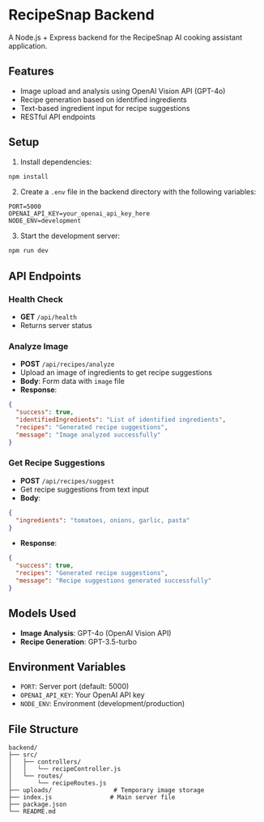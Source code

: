 # RecipeSnap Backend

A Node.js + Express backend for the RecipeSnap AI cooking assistant application.

## Features

- Image upload and analysis using OpenAI Vision API (GPT-4o)
- Recipe generation based on identified ingredients
- Text-based ingredient input for recipe suggestions
- RESTful API endpoints

## Setup

1. Install dependencies:

```bash
npm install
```

2. Create a `.env` file in the backend directory with the following variables:

```
PORT=5000
OPENAI_API_KEY=your_openai_api_key_here
NODE_ENV=development
```

3. Start the development server:

```bash
npm run dev
```

## API Endpoints

### Health Check

- **GET** `/api/health`
- Returns server status

### Analyze Image

- **POST** `/api/recipes/analyze`
- Upload an image of ingredients to get recipe suggestions
- **Body**: Form data with `image` file
- **Response**:

```json
{
  "success": true,
  "identifiedIngredients": "List of identified ingredients",
  "recipes": "Generated recipe suggestions",
  "message": "Image analyzed successfully"
}
```

### Get Recipe Suggestions

- **POST** `/api/recipes/suggest`
- Get recipe suggestions from text input
- **Body**:

```json
{
  "ingredients": "tomatoes, onions, garlic, pasta"
}
```

- **Response**:

```json
{
  "success": true,
  "recipes": "Generated recipe suggestions",
  "message": "Recipe suggestions generated successfully"
}
```

## Models Used

- **Image Analysis**: GPT-4o (OpenAI Vision API)
- **Recipe Generation**: GPT-3.5-turbo

## Environment Variables

- `PORT`: Server port (default: 5000)
- `OPENAI_API_KEY`: Your OpenAI API key
- `NODE_ENV`: Environment (development/production)

## File Structure

```
backend/
├── src/
│   ├── controllers/
│   │   └── recipeController.js
│   └── routes/
│       └── recipeRoutes.js
├── uploads/                 # Temporary image storage
├── index.js                # Main server file
├── package.json
└── README.md
```
